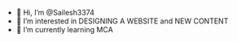 - 👋 Hi, I’m @Sailesh3374
- 👀 I’m interested in DESIGNING A WEBSITE and NEW CONTENT
- 🌱 I’m currently learning MCA

<!---
Sailesh3374/Sailesh3374 is a ✨ special ✨ repository because its `README.md` (this file) appears on your GitHub profile.
You can click the Preview link to take a look at your changes.
--->
